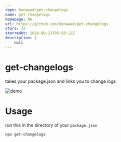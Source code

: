 ```yaml
---
repo: benawad/get-changelogs
name: get-changelogs
homepage: NA
url: https://github.com/benawad/get-changelogs
stars: 33
starredAt: 2020-09-13T05:58:12Z
description: |-
    null
---
```


# get-changelogs

takes your package.json and links you to change logs

![demo](https://github.com/benawad/get-changelogs/raw/master/demo.gif)

# Usage

run this in the directory of your `package.json`
```
npx get-changelogs
```

